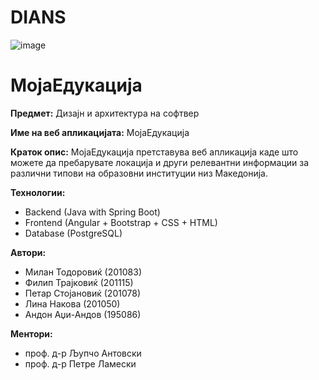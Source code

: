 # DIANS
![image](https://user-images.githubusercontent.com/85808655/201375273-3a7cdec7-cc9f-46fa-a11a-56c5b63e6175.png)
# МојаЕдукација

**Предмет:** Дизајн и архитектура на софтвер

**Име на веб апликацијата:** МојаЕдукација

**Краток опис:** МојаЕдукација претставува веб апликација каде што можете да пребарувате локација и други релевантни информации за различни типови на образовни институции низ Македонија.

**Технологии:**
- Backend (Java with Spring Boot)
- Frontend (Angular + Bootstrap + CSS + HTML)
- Database (PostgreSQL)

**Автори:**
- Милан Тодоровиќ (201083)
- Филип Трајковиќ (201115)
- Петар Стојановиќ (201078)
- Лина Накова (201050)
- Андон Аџи-Андов (195086)


**Ментори:** 
- проф. д-р Љупчо Антовски
- проф. д-р Петре Ламески
